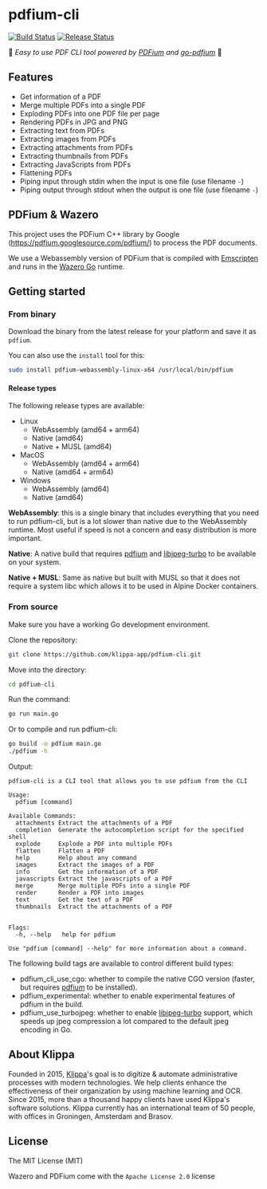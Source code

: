 # pdfium-cli

[![Build Status][build-status]][build-url]
[![Release Status][release-status]][build-url]

[build-status]:https://github.com/klippa-app/pdfium-cli/workflows/Go%20tests/badge.svg

[build-url]:https://github.com/klippa-app/go-pdfium/actions

[release-status]:https://github.com/klippa-app/pdfium-cli/workflows/Release%20binaries/badge.svg

:rocket: *Easy to use PDF CLI tool powered by [PDFium](http://pdfium.org) and [go-pdfium](https://github.com/klippa-app/go-pdfium)* :rocket:

## Features

* Get information of a PDF
* Merge multiple PDFs into a single PDF
* Exploding PDFs into one PDF file per page
* Rendering PDFs in JPG and PNG
* Extracting text from PDFs
* Extracting images from PDFs
* Extracting attachments from PDFs
* Extracting thumbnails from PDFs
* Extracting JavaScripts from PDFs
* Flattening PDFs
* Piping input through stdin when the input is one file (use filename `-`)
* Piping output through stdout when the output is one file (use filename `-`)

## PDFium & Wazero

This project uses the PDFium C++ library by Google (https://pdfium.googlesource.com/pdfium/) to process the PDF
documents.

We use a Webassembly version of PDFium that is compiled with [Emscripten](https://emscripten.org/) and runs in the [Wazero Go](https://github.com/tetratelabs/wazero) runtime.

## Getting started

### From binary

Download the binary from the latest release for your platform and save it as `pdfium`.

You can also use the `install` tool for this:

```bash
sudo install pdfium-webassembly-linux-x64 /usr/local/bin/pdfium
```

#### Release types

The following release types are available:

- Linux
  - WebAssembly (amd64 + arm64)
  - Native (amd64)
  - Native + MUSL (amd64)
- MacOS
  - WebAssembly (amd64 + arm64)
  - Native (amd64 + arm64)
- Windows
  - WebAssembly (amd64)
  - Native (amd64)


**WebAssembly**: this is a single binary that includes everything that you need to run pdfium-cli, but is a lot slower
than native due to the WebAssembly runtime. Most useful if speed is not a concern and easy distribution is more 
important.

**Native**: A native build that requires [pdfium](https://github.com/bblanchon/pdfium-binaries) and
[libjpeg-turbo](https://libjpeg-turbo.org/) to be available on your system.

**Native + MUSL**: Same as native but built with MUSL so that it does not require a system libc which allows it to be
used in Alpine Docker containers.

### From source

Make sure you have a working Go development environment.

Clone the repository:

```bash
git clone https://github.com/klippa-app/pdfium-cli.git
```

Move into the directory:

```bash
cd pdfium-cli
```

Run the command:

```bash
go run main.go
```

Or to compile and run pdfium-cli:

```bash
go build -o pdfium main.go
./pdfium -h
```

Output:

```text
pdfium-cli is a CLI tool that allows you to use pdfium from the CLI

Usage:
  pdfium [command]

Available Commands:
  attachments Extract the attachments of a PDF
  completion  Generate the autocompletion script for the specified shell
  explode     Explode a PDF into multiple PDFs
  flatten     Flatten a PDF
  help        Help about any command
  images      Extract the images of a PDF
  info        Get the information of a PDF
  javascripts Extract the javascripts of a PDF
  merge       Merge multiple PDFs into a single PDF
  render      Render a PDF into images
  text        Get the text of a PDF
  thumbnails  Extract the attachments of a PDF


Flags:
  -h, --help   help for pdfium

Use "pdfium [command] --help" for more information about a command.
```

The following build tags are available to control different build types:

 - pdfium_cli_use_cgo: whether to compile the native CGO version (faster, but requires [pdfium](https://github.com/bblanchon/pdfium-binaries) to be installed).
 - pdfium_experimental: whether to enable experimental features of pdfium in the build.
 - pdfium_use_turbojpeg: whether to enable [libjpeg-turbo](https://libjpeg-turbo.org/) support, which speeds up jpeg compression a lot compared to the default jpeg encoding in Go.

## About Klippa

Founded in 2015, [Klippa](https://www.klippa.com/en)'s goal is to digitize & automate administrative processes with
modern technologies. We help clients enhance the effectiveness of their organization by using machine learning and OCR.
Since 2015, more than a thousand happy clients have used Klippa's software solutions. Klippa currently has an
international team of 50 people, with offices in Groningen, Amsterdam and Brasov.

## License

The MIT License (MIT)

Wazero and PDFium come with the `Apache License 2.0` license
